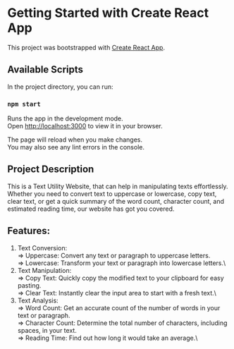 # Getting Started with Create React App

This project was bootstrapped with [Create React App](https://github.com/facebook/create-react-app).

## Available Scripts

In the project directory, you can run:

### `npm start`

Runs the app in the development mode.\
Open [http://localhost:3000](http://localhost:3000) to view it in your browser.

The page will reload when you make changes.\
You may also see any lint errors in the console.

## Project Description

This is a Text Utility Website, that can help in manipulating texts effortlessly. Whether you need to convert text to uppercase or lowercase, copy text, clear text, or get a quick summary of the word count, character count, and estimated reading time, our website has got you covered.

## Features:

1. Text Conversion:\
    => Uppercase: Convert any text or paragraph to uppercase letters.\
    => Lowercase: Transform your text or paragraph into lowercase letters.\
2. Text Manipulation:\
    => Copy Text: Quickly copy the modified text to your clipboard for easy pasting.\
    => Clear Text: Instantly clear the input area to start with a fresh text.\
3. Text Analysis:\
    => Word Count: Get an accurate count of the number of words in your text or paragraph.\
    => Character Count: Determine the total number of characters, including spaces, in your text.\
    => Reading Time: Find out how long it would take an average.\
